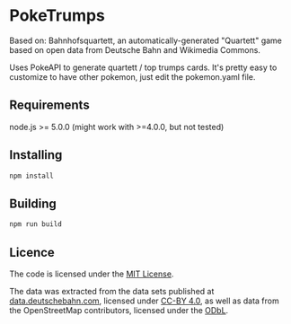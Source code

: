 # PokeTrumps

Based on: Bahnhofsquartett, an automatically-generated "Quartett" game based on
open data from Deutsche Bahn and Wikimedia Commons.

Uses PokeAPI to generate quartett / top trumps cards.
It's pretty easy to customize to have other pokemon, just edit the pokemon.yaml file.


## Requirements

node.js >= 5.0.0 (might work with >=4.0.0, but not tested)

## Installing

```sh
npm install
```

## Building

```sh
npm run build
```

## Licence

The code is licensed under the [MIT License](LICENSE.md).


The data was extracted from the data sets published at
[data.deutschebahn.com](http://data.deutschebahn.com), licensed under
[CC-BY 4.0](https://creativecommons.org/licenses/by/4.0/),
as well as data from the OpenStreetMap contributors,
licensed under the [ODbL](http://opendatacommons.org/licenses/odbl/).
